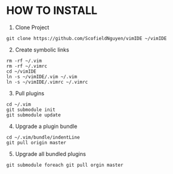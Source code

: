 # HOW TO INSTALL

1. Clone Project

```
git clone https://github.com/ScofieldNguyen/vimIDE ~/vimIDE
```

2. Create symbolic links

```
rm -rf ~/.vim
rm -rf ~/.vimrc
cd ~/vimIDE
ln -s ~/vimIDE/.vim ~/.vim
ln -s ~/vimIDE/.vimrc ~/.vimrc
```

3. Pull plugins

```
cd ~/.vim
git submodule init
git submodule update
```

4. Upgrade a plugin bundle

```
cd ~/.vim/bundle/indentLine
git pull origin master
```

5. Upgrade all bundled plugins

```
git submodule foreach git pull orgin master
```

